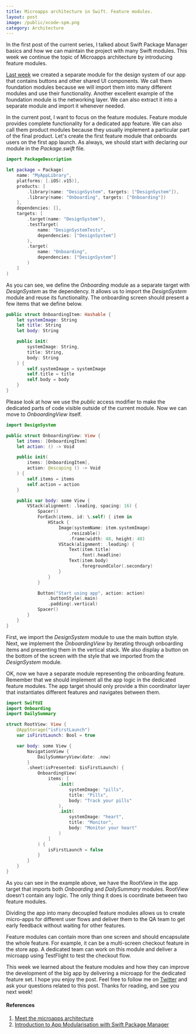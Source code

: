 ```yaml
---
title: Microapps architecture in Swift. Feature modules.
layout: post
image: /public/xcode-spm.png
category: Architecture
---
```


In the first post of the current series, I talked about Swift Package Manager basics and how we can maintain the project with many Swift modules. This week we continue the topic of Microapps architecture by introducing feature modules.

[Last week](/2022/01/12/microapps-architecture-in-swift-spm-basics/) we created a separate module for the design system of our app that contains buttons and other shared UI components. We call them foundation modules because we will import them into many different modules and use their functionality. Another excellent example of the foundation module is the networking layer. We can also extract it into a separate module and import it whenever needed.

In the current post, I want to focus on the feature modules. Feature module provides complete functionality for a dedicated app feature. We can also call them product modules because they usually implement a particular part of the final product. Let's create the first feature module that onboards users on the first app launch. As always, we should start with declaring our module in the *Package.swift* file.

```swift
import PackageDescription

let package = Package(
    name: "MyAppLibrary",
    platforms: [.iOS(.v15)],
    products: [
        .library(name: "DesignSystem", targets: ["DesignSystem"]),
        .library(name: "Onboarding", targets: ["Onboarding"])
    ],
    dependencies: [],
    targets: [
        .target(name: "DesignSystem"),
        .testTarget(
            name: "DesignSystemTests",
            dependencies: ["DesignSystem"]
        ),
        .target(
            name: "Onboarding",
            dependencies: ["DesignSystem"]
        )
    ]
)
```

As you can see, we define the *Onboarding* module as a separate target with *DesignSystem* as the dependency. It allows us to import the *DesignSystem* module and reuse its functionality. The onboarding screen should present a few items that we define below.

```swift
public struct OnboardingItem: Hashable {
    let systemImage: String
    let title: String
    let body: String

    public init(
        systemImage: String,
        title: String,
        body: String
    ) {
        self.systemImage = systemImage
        self.title = title
        self.body = body
    }
}
```

Please look at how we use the *public* access modifier to make the dedicated parts of code visible outside of the current module. Now we can move to *OnboardingView* itself.

```swift
import DesignSystem

public struct OnboardingView: View {
    let items: [OnboardingItem]
    let action: () -> Void

    public init(
        items: [OnboardingItem],
        action: @escaping () -> Void
    ) {
        self.items = items
        self.action = action
    }

    public var body: some View {
        VStack(alignment: .leading, spacing: 16) {
            Spacer()
            ForEach(items, id: \.self) { item in
                HStack {
                    Image(systemName: item.systemImage)
                        .resizable()
                        .frame(width: 48, height: 48)
                    VStack(alignment: .leading) {
                        Text(item.title)
                            .font(.headline)
                        Text(item.body)
                            .foregroundColor(.secondary)
                    }
                }
            }

            Button("Start using app", action: action)
                .buttonStyle(.main)
                .padding(.vertical)
            Spacer()
        }
    }
}
```

First, we import the *DesignSystem* module to use the main button style. Next, we implement the *OnboardingView* by iterating through onboarding items and presenting them in the vertical stack. We also display a button on the bottom of the screen with the style that we imported from the *DesignSystem* module.

OK, now we have a separate module representing the onboarding feature. Remember that we should implement all the app logic in the dedicated feature modules. The app target should only provide a thin coordinator layer that instantiates different features and navigates between them.

```swift
import SwiftUI
import Onboarding
import DailySummary

struct RootView: View {
    @AppStorage("isFirstLaunch")
    var isFirstLaunch: Bool = true

    var body: some View {
        NavigationView {
            DailySummaryView(date: .now)
        }
        .sheet(isPresented: $isFirstLaunch) {
            OnboardingView(
                items: [
                    .init(
                        systemImage: "pills",
                        title: "Pills",
                        body: "Track your pills"
                    ),
                    .init(
                        systemImage: "heart",
                        title: "Monitor",
                        body: "Monitor your heart"
                    )
                ]
            ) {
                isFirstLaunch = false
            }
        }
    }
}
```

As you can see in the example above, we have the RootView in the app target that imports both *Onboarding* and *DailySummary* modules. RootView doesn't contain any logic. The only thing it does is coordinate between two feature modules.

Dividing the app into many decoupled feature modules allows us to create micro-apps for different user flows and deliver them to the QA team to get early feedback without waiting for other features.

Feature modules can contain more than one screen and should encapsulate the whole feature. For example, it can be a multi-screen checkout feature in the store app. A dedicated team can work on this module and deliver a microapp using TestFlight to test the checkout flow.

This week we learned about the feature modules and how they can improve the development of the big app by delivering a microapp for the dedicated feature set. I hope you enjoy the post. Feel free to follow me on [Twitter](https://twitter.com/mecid) and ask your questions related to this post. Thanks for reading, and see you next week!

#### References
1. [Meet the microapps architecture](https://increment.com/mobile/microapps-architecture/)
2. [Introduction to App Modularisation with Swift Package Manager](https://holyswift.app/introduction-to-app-modularisation-with-swift-package-manager-a-tale-to-be-told)
